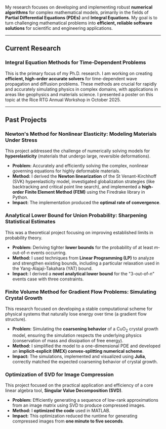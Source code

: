 <!-- ---
permalink: /research/
title: "Research"
author_profile: true
--- -->

My research focuses on developing and implementing robust **numerical algorithms** for complex mathematical models, primarily in the fields of **Partial Differential Equations (PDEs)** and **Integral Equations**. My goal is to turn challenging mathematical problems into **efficient, reliable software solutions** for scientific and engineering applications.

---

## Current Research

### Integral Equation Methods for Time-Dependent Problems

This is the primary focus of my Ph.D. research. I am working on creating **efficient, high-order accurate solvers** for time-dependent wave propagation and diffusion problems. These methods are crucial for rapidly and accurately simulating physics in complex domains, with applications in areas like geophysics and materials science. I presented a poster on this topic at the Rice RTG Annual Workshop in October 2025.

---

## Past Projects

### Newton's Method for Nonlinear Elasticity: Modeling Materials Under Stress

This project addressed the challenge of numerically solving models for **hyperelasticity** (materials that undergo large, reversible deformations).

* **Problem:** Accurately and efficiently solving the complex, nonlinear governing equations for highly deformable materials.
* **Method:** I derived the **Newton linearization** of the St Venant-Kirchhoff (SVK) hyperelasticity model, investigated globalization strategies (like backtracking and critical point line search), and implemented a **high-order Finite Element Method (FEM)** using the Firedrake library in Python.
* **Impact:** The implementation produced the **optimal rate of convergence**.

### Analytical Lower Bound for Union Probability: Sharpening Statistical Estimates

This was a theoretical project focusing on improving established limits in probability theory.

* **Problem:** Deriving tighter **lower bounds** for the probability of at least $m$-out-of-$n$ events occurring.
* **Method:** I used techniques from **Linear Programming (LP)** to analyze and strengthen existing bounds, including a particular relaxation used in the Yang-Alajaji-Takahara (YAT) bound.
* **Impact:** I derived a **novel analytical lower bound** for the "3-out-of-$n$" events case with three constraints.

### Finite Volume Method for Gradient Flow Problems: Simulating Crystal Growth

This research focused on developing a stable computational scheme for physical systems that naturally lose energy over time (a gradient flow structure).

* **Problem:** Simulating the **coarsening behavior** of a $\text{CuO}_2$ crystal growth model, ensuring the simulation respects the underlying physics (conservation of mass and dissipation of free energy).
* **Method:** I simplified the model to a one-dimensional PDE and developed an **implicit-explicit (IMEX) convex-splitting numerical scheme**.
* **Impact:** The simulations, implemented and visualized using **Julia**, correctly matched the expected coarsening behavior of crystal growth.

### Optimization of SVD for Image Compression

This project focused on the practical application and efficiency of a core linear algebra tool, **Singular Value Decomposition (SVD)**.

* **Problem:** Efficiently generating a sequence of low-rank approximations from an image matrix using SVD to produce compressed images.
* **Method:** I **optimized the code** used in MATLAB.
* **Impact:** This optimization reduced the runtime for generating compressed images from **one minute to five seconds**.